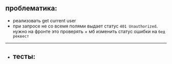 ## проблематика:
- реализовать get current user
- при запросе не со всемя полями выдает статус `401
  Unauthorized`. нужно на фронте это проверять + мб изменить статус ошибки на `бед реквест`
----
- ## тесты:
